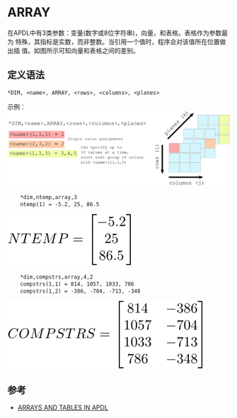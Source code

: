# ARRAY

在APDL中有3类参数：变量(数字或8位字符串)，向量，和表格。表格作为参数最为
特殊，其指标是实数，而非整数。当引用一个值时，程序会对该值所在位置做出插
值。如图所示可知向量和表格之间的差别。


## 定义语法

```
*DIM, <name>, ARRAY, <rows>, <columns>, <planes>
```

示例：
![](array.png)

```
    *dim,ntemp,array,3
    ntemp(1) = -5.2, 25, 86.5
```

![](array2.png)

```
    *dim,compstrs,array,4,2
    compstrs(1,1) = 814, 1057, 1033, 786
    compstrs(1,2) = -386, -704, -713, -348
```

![](array3.png)


## 参考

- [ARRAYS AND TABLES IN APDL](https://www.ozeninc.com/apdl-arrays-tables-quickreference/)